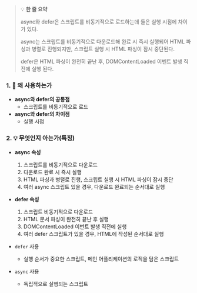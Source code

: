 > 💡 **한 줄 요약**
>
> async와 defer은 스크립트를 비동기적으로 로드하는데 둘은 실행 시점에 차이가 있다.
>
> async는 스크립트를 비동기적으로 다운로드해 완료 시 즉시 실행되어 HTML 파싱과 병렬로 진행되지만, 스크립트 실행 시 HTML 파싱이 잠시 중단된다.
>
> defer은 HTML 파싱이 완전히 끝난 후, DOMContentLoaded 이벤트 발생 직전에 실행 된다.

### 1. 🤔 왜 사용하는가

- **async와 defer의 공통점**
  - 스크립트를 비동기적으로 로드
- **async와 defer의 차이점**
  - 실행 시점

### 2. 💡 무엇인지 아는가(특징)

- **async 속성**
  1. 스크립트를 비동기적으로 다운로드
  2. 다운로드 완료 시 즉시 실행
  3. HTML 파싱과 병렬로 진행, 스크립트 실행 시 HTML 파싱이 잠시 중단
  4. 여러 async 스크립트 있을 경우, 다운로드 완료되는 순서대로 실행
- **defer 속성**

  1. 스크립트 비동기적으로 다운로드
  2. HTML 문서 파싱이 완전히 끝난 후 실행
  3. DOMContentLoaded 이번트 발생 직전에 실행
  4. 여러 defer 스크립트가 있을 경우, HTML에 작성된 순서대로 실행

- `defer` 사용
  - 실행 순서가 중요한 스크립트, 메인 어플리케이션의 로직을 담은 스크립트
- `async` 사용
  - 독립적으로 실행되는 스크립트
